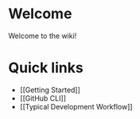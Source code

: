 # Welcome
Welcome to the wiki!

# Quick links
* [[Getting Started]]
* [[GitHub CLI]]
* [[Typical Development Workflow]]
